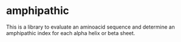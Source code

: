 # amphipathic

This is a library to evaluate an aminoacid sequence and determine an amphipathic index for each alpha helix or beta sheet.
